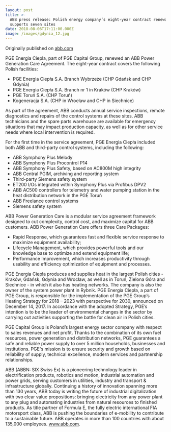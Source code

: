 ```yaml
---
layout: post
title: >-
  ABB press release: Polish energy company’s eight-year contract renewal
  supports seven sites
date: 2018-08-06T17:11:00.000Z
image: /images/gdynia_12.jpg
---
```

Originally published on [abb.com](https://new.abb.com/news/detail/5887/pge-capital-group-renews-abb-care-adds-control-systems-services)

PGE Energia Ciepła, part of PGE Capital Group, renewed an ABB Power Generation Care Agreement. The eight-year contract covers the following Polish facilities:



* PGE Energia Ciepła S.A. Branch Wybrzeże (CHP Gdańsk and CHP Gdynia)
* PGE Energia Ciepła S.A. Branch nr 1 in Kraków (CHP Kraków)
* PGE Toruń S.A. (CHP Toruń)
* Kogeneracja S.A. (CHP in Wrocław and CHP in Siechnice)

As part of the agreement, ABB conducts annual service inspections, remote diagnostics and repairs of the control systems at these sites. ABB technicians and the spare parts warehouse are available for emergency situations that may impact production capacity, as well as for other service needs where local intervention is required.



For the first time in the service agreement, PGE Energia Ciepła included both ABB and third-party control systems,  including the following:



* ABB Symphony Plus Melody
* ABB Symphony Plus Procontrol P14
* ABB Symphony Plus Safety, based on AC800M high integrity
* ABB Central PGIM, archiving and reporting system
* Third-party Siemens safety system
* ET200 I/Os integrated within Symphony Plus via Profibus DPV2
* ABB AC500 controllers for telemetry and water pumping station in the heat distribution network in the PGE Toruń
* ABB Freelance control systems
* Siemens safety system

ABB Power Generation Care is a modular service agreement framework designed to cut complexity, control cost, and maximize capital for ABB customers. ABB Power Generation Care offers three Care Packages:



* Rapid Response, which guarantees fast and flexible service response to maximize equipment availability;
* Lifecycle Management, which provides powerful tools and our knowledge base to optimize and extend equipment life;
* Performance Improvement, which increases productivity through usability and efficiency optimization of equipment and processes.

PGE Energia Ciepła produces and supplies heat in the largest Polish cities - Kraków, Gdańsk, Gdynia and Wrocław, as well as in Toruń, Zielona Góra and Siechnice - in which it also has heating networks. The company is also the owner of the system power plant in Rybnik. PGE Energia Ciepła, a part of PGE Group, is responsible for the implementation of the PGE Group’s Heating Strategy for 2018 – 2023 with perspective for 2030, announced on December 14, 2017. In accordance with the adopted Strategy, PGE’s intention is to be the leader of environmental changes in the sector by carrying out activities supporting the battle for clean air in Polish cities.



PGE Capital Group is Poland’s largest energy sector company with respect to sales revenues and net profit. Thanks to the combination of its own fuel resources, power generation and distribution networks, PGE guarantees a safe and reliable power supply to over 5 million households, businesses and institutions. PGE's mission is to ensure security and growth based on reliability of supply, technical excellence, modern services and partnership relationships.



ABB (ABBN: SIX Swiss Ex) is a pioneering technology leader in electrification products, robotics and motion, industrial automation and power grids, serving customers in utilities, industry and transport & infrastructure globally. Continuing a history of innovation spanning more than 130 years, ABB today is writing the future of industrial digitalization with two clear value propositions: bringing electricity from any power plant to any plug and automating industries from natural resources to finished products. As title partner of Formula E, the fully electric international FIA motorsport class, ABB is pushing the boundaries of e-mobility to contribute to a sustainable future. ABB operates in more than 100 countries with about 135,000 employees. www.abb.com.
